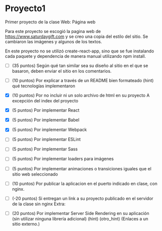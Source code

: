 # Proyecto1
 Primer proyecto de la clase Web: Página web
 
Para este proyecto se escogió la pagina web de https://www.saturdaygift.com y se creo una copia del estilo del sitio.  Se cambiaron las imágenes y algunos de los textos.

En este proyecto no se utilizó create-react-app, sino que se fue instalando cada paquete y dependencia de manera manual utilizando npm install.

- [ ] (35 puntos) Según qué tan similar sea su diseño al sitio en el que se basaron, deben enviar el sitio en los comentarios.
- [ ] (10 puntos) Por explicar a través de un README bien formateado (hint) qué tecnologías implementaron
- [x]  (10 puntos) Por no incluir ni un solo archivo de html en su proyecto
A excepción del index del proyecto
- [x] (5 puntos) Por implementar React
- [x] (5 puntos) Por implementar Babel
- [x] (5 puntos) Por implementar Webpack
- [ ] (5 puntos) Por implementar ESLint
- [ ] (5 puntos) Por implementar Sass
- [ ] (5 puntos) Por implementar loaders para imágenes
- [ ] (5 puntos) Por implementar animaciones o transiciones iguales que el sitio web seleccionado
- [ ] (10 puntos) Por publicar la aplicacion en el puerto indicado en clase, con nginx. 
- [ ] (-20 puntos) Si entregan un link a su proyecto publicado en el servidor de la clase sin nginx
Extra:
- [ ] (20 puntos) Por implementar Server Side Rendering en su aplicación (sin utilizar ninguna librería adicional) (hint) (otro_hint) (Enlaces a un sitio externo.)
 
